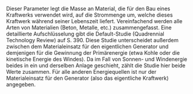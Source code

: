 Dieser Parameter legt die Masse an Material, die für den Bau eines Kraftwerks verwendet wird, auf die Strommenge um, welche dieses Kraftwerk während seiner Lebenszeit liefert. Vereinfachend werden alle Arten von Materialien (Beton, Metalle, etc.) zusammengefasst. Eine detaillierte Aufschlüsselung gibt die Default-Studie (Quadrennial Technology Review) auf S. 390. Diese Studie unterscheidet außerdem zwischen dem Materialeinsatz für den eigentlichen Generator und demjenigen für die Gewinnung der Primärenergie (etwa Kohle oder die kinetische Energie des Windes). Da im Fall von Sonnen- und Windenergie beides in ein und derselben Anlage geschieht, zählt die Studie hier beide Werte zusammen. Für alle anderen Energiequellen ist nur der Materialeinsatz für den Generator (also das eigentliche Kraftwerk) angegeben.
